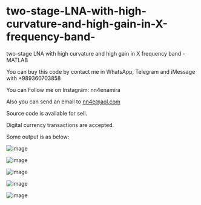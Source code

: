 # two-stage-LNA-with-high-curvature-and-high-gain-in-X-frequency-band-
two-stage LNA with high curvature and high gain in X frequency band - MATLAB

You can buy this code by contact me in WhatsApp, Telegram and iMessage with +989360703858

You can Follow me on Instagram: nn4enamira

Also you can send an email to nn4e@aol.com

Source code is available for sell.

Digital currency transactions are accepted.

Some output is as below:

![image](https://github.com/user-attachments/assets/c4c2ece7-d74f-4448-8c03-07df9e4389e4)

![image](https://github.com/user-attachments/assets/d4c6ca97-b6b0-4471-9ce9-14c7d0e50d03)

![image](https://github.com/user-attachments/assets/4facec8b-181a-47f5-9a6d-79994992d602)

![image](https://github.com/user-attachments/assets/1c5f1dfd-b427-4226-bdb6-c6e3dcc8102e)

![image](https://github.com/user-attachments/assets/b0b59b8b-4a58-4ce9-b196-8389f0816d5c)





